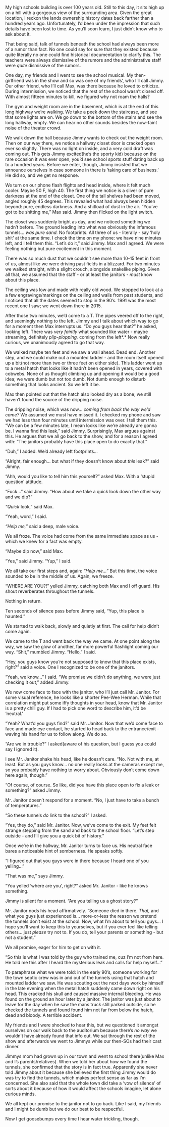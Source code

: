 My high schools building is over 100 years old. Still to this day, it sits high up on a hill with a gorgeous view of the surrounding area. Given the great location, I reckon the lands ownership history dates back farther than a hundred years ago. Unfortunately, I’d been under the impression that such details have been lost to time. As you’ll soon learn, I just didn’t know who to ask about it.

That being said, talk of tunnels beneath the school had always been more of a rumor than fact. No one could say for sure that they existed because quite literally no one could find historical documentation to clarify this. The teachers were always dismissive of the rumors and the administrative staff were *quite* dismissive of the rumors.

One day, my friends and I went to see the school musical. My then-girlfriend was in the show and so was one of my friends’, who I’ll call Jimmy. Our other friend, who I’ll call Max, was there because he loved to criticize. During intermission, we noticed that the rest of the school wasn’t closed off. With almost fifteen minutes to kill, we figured why not roam the halls?

The gym and weight room are in the basement, which is at the end of this long highway we’re walking. We take a peek down the staircase, and see that some lights are on. We go down to the bottom of the stairs and see the long hallway, empty. We can hear no other sounds besides the now-faint noise of the theater crowd.

We walk down the hall because Jimmy wants to check out the weight room. Then on our way there, we notice a hallway closet door is cracked open ever so slightly. There was no light on inside, and a very cold draft was coming out. This gets Jimmy excited(he’s the sporty kid) because on the rare occasion it was ever open, you’d see school sports stuff dating back up to a hundred years. Before we enter, though, Jimmy insisted that we announce ourselves in case someone in there is ‘taking care of business.’ He did so, and we get no response.

We turn on our phone flash flights and head inside, where it felt much cooler. Maybe 50 F, high 40. The first thing we notice is a sliver of pure darkness at the end of the closet. One of the tall shelves had been moved, angled roughly 45 degrees. This revealed what had always been hidden beyond: pure, endless darkness. And a shitload of dust in the air. “You’ve got to be shitting me,” Max said. Jimmy then flicked on the light switch.

The closet was suddenly bright as day, and we noticed something we hadn’t before. The ground leading into what was obviously the infamous tunnels… *was pure sand.* No footprints. All three of us - literally - say ‘holy shit’ at the same time. I check the time on my phone: we have nine minutes left, and I tell them this. “Let’s do it,” said Jimmy. Max and I agreed. We were feeling nothing but pure excitement in this moment.

There was so much dust that we couldn’t see more than 10-15 feet in front of us, almost like we were driving past fields in a blizzard. For two minutes we walked straight, with a slight crouch, alongside snakelike piping. Given all that, we assumed that the staff - or at least the janitors - *must* know about this place. 

The ceiling was low and made with really old wood. We stopped to look at a a few engravings/markings on the ceiling and walls from past students, and I noticed that all the dates seemed to stop in the 90’s. 1991 was the most recent one I saw; we went down there in 2015.

After those two minutes, we’d come to a T. The pipes veered off to the right, and seemingly nothing to the left. Jimmy and I talk about which way to go for a moment then Max interrupts us. “Do you guys hear that?” he asked, looking left. There was *very faintly* what sounded like water - maybe streaming, definitely *plip-plopping,* coming from the left*.* Now really curious, we unanimously agreed to go that way.

We walked maybe ten feet and we saw a wall ahead. Dead end. Another step, and we could make out a mounted ladder - and the room itself opened up a bit(not more than two or three feet on either side). This ladder went up to a metal hatch that looks like it hadn’t been opened in years, covered with cobwebs. None of us thought climbing up and opening it would be a good idea; we were dumb but not too dumb. Not dumb enough to disturb something that looks ancient. So we left it be. 

Max then pointed out that the hatch also looked dry as a bone; we still haven’t found the source of the dripping noise.

The dripping noise, which was now… *coming from back the way we’d came?* We assumed we must have missed it. I checked my phone and saw we had less than four minutes until intermission was over. I tell them this. “We can be a few minutes late, I mean looks like we’re already are gonna be. I wanna find this leak,” said Jimmy. Surprisingly, Max argues against this. He argues that we all go back to the show, and for a reason I agreed with: “The janitors probably have this place open to do exactly that.”

“Duh,” I added. We’d already left footprints…

“Alright, fair enough… but what if they doesn’t know about *this* leak?” said Jimmy.

“Ahh, would you like to tell him this yourself?” asked Max. With a ‘stupid question’ attitude.

“Fuck…” said Jimmy. “How about we take a quick look down the other way and we dip?”

*“Quick* look,” said Max.

“Yeah, word,” I said.

*“Help me,”* said a deep, male voice. 

We all froze. The voice had come from the same immediate space as us - which we knew for a fact was empty.

“Maybe dip now,” said Max.

“Yes,” said Jimmy. “Yup,” I said.

We all take our first steps and, again: *“Help me…”* But this time, the voice sounded to be in the middle of us. Again, we freeze.

“WHERE ARE YOU?!” yelled Jimmy, catching both Max and I off guard. His shout reverberates throughout the tunnels. 

Nothing in return.

Ten seconds of silence pass before Jimmy said, “Yup, this place is haunted.”

We started to walk back, slowly and quietly at first. The call for help didn’t come again.

We came to the T and went back the way we came. At one point along the way, we saw the glow of another, far more powerful flashlight coming our way. “Shit,” mumbled Jimmy. “Hello,” I said.

“Hey, you guys know you’re not supposed to know that this place exists, right?” said a voice. One I recognized to be one of the janitors.

“Yeah, we know…” I said. “We promise we didn’t do anything, we were just checking it out,” added Jimmy.

We now come face to face with the janitor, who I’ll just call Mr. Janitor. For some visual reference, he looks like a shorter Pee-Wee Herman. While that correlation might put some iffy thoughts in your head, know that Mr. Janitor is a pretty chill guy. If I had to pick one word to describe him, it’d be ‘neutral.’

“Yeah? What’d you guys find?” said Mr. Janitor. Now that we’d come face to face and made eye contact, he started to head back to the entrance/exit - waving his hand for us to follow along. We do so.

“Are we in trouble?” I asked(aware of his question, but I guess you could say I ignored it).

I see Mr. Janitor shake his head, like he doesn’t care. “No. Not with me, at least. But as you guys know… no one really looks at the cameras except me, so you probably have nothing to worry about. Obviously don’t come down here again, though.”

“Of course, of course. So like, did you have this place open to fix a leak or something?” asked Jimmy.

Mr. Janitor doesn’t respond for a moment. “No, I just have to take a bunch of temperatures.”

“So these tunnels *do* link to the school?” I asked.

“Yes, they do,” said Mr. Janitor. Now, we’ve come to the exit. My feet felt strange stepping from the sand and back to the school floor. “Let’s step outside - and I’ll give you a quick bit of history.”

Once we’re in the hallway, Mr. Janitor turns to face us. His neutral face bares a noticeable hint of somberness. He speaks softly.

“I figured out that you guys were in there because I heard one of you yelling…”

“That was me,” says Jimmy.

“You yelled ‘where are you’, right?” asked Mr. Janitor - like he knows something.

Jimmy is silent for a moment. “Are you telling us a ghost story?”

Mr. Janitor nods his head affirmatively. “Someone died in there. *That,* and what you guys just experienced is… more-or-less the reason we pretend the tunnels don’t exist at the school. Now, what I’m about to tell you guys… I hope you’ll want to keep this to yourselves, but if you ever feel like telling others… just *please* try not to. If you do, tell your parents or something - but not a student.”

We all promise, eager for him to get on with it.

“So this is what I was told by the guy who trained me, cuz I’m not from here. He told me this after I heard the mysterious leak and calls for help myself…”

To paraphrase what we were told: in the early 90’s, someone working for the town septic crew was in and out of the tunnels using that hatch and mounted ladder we saw. He was scouting out the next days work by himself in the late evening when the metal hatch suddenly came down right on his head. This cracked his skull and caused massive internal bleeding. He was found on the ground an hour later by a janitor. The janitor was just about to leave for the day when he saw the mans truck still parked outside, so he checked the tunnels and found found him not far from below the hatch, dead and bloody. A terrible accident.

My friends and I were shocked to hear this, but we questioned it amongst ourselves on our walk back to the auditorium because there’s *no way* we wouldn’t have already found that info out. We sat through the rest of the show and afterwards we went to Jimmys while our then-SOs had their cast dinner.

Jimmys mom had grown up in our town and went to school there(unlike Max and I’s parents/relatives). When we told her about how we found the tunnels, she confirmed that the story is in fact true. Apparently she never told Jimmy about it because she believed the first thing Jimmy would do was try to find the tunnels, which makes perfect sense as far as I’m concerned. She also said that the whole town did take a ‘vow of silence’ of sorts about it because of how it would affect the schools imagine, let alone curious minds.

We all kept our promise to the janitor not to go back. Like I said, my friends and I might be dumb but we do our best to be respectful.

Now I get goosebumps every time I hear water trickling, though.